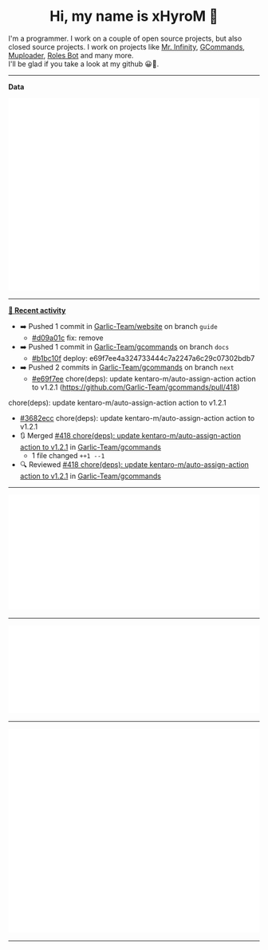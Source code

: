 <p align="center">
    <!-- <img src="https://avatars.githubusercontent.com/u/56601352" width="192" alt="hyro's pfp" /> -->
    <h1 align="center">Hi, my name is xHyroM 👋</h1>
</p>

I'm a programmer. I work on a couple of open source projects, but also closed source projects. I work on projects like [Mr. Infinity](https://discord.com/oauth2/authorize?client_id=720321585625694239&scope=bot%20applications.commands&permissions=8&redirect_uri=https://blobs.gq/imanager&prompt=consent&response_type=code), [GCommands](https://github.com/Garlic-Team/GCommands), [Muploader](https://github.com/xHyroM/Muploder), [Roles Bot](https://github.com/xHyroM/roles-bot) and many more.  
I'll be glad if you take a look at my github 😀👀.

___
**Data**

<img src="https://github.com/xHyroM/xHyroM/blob/master/.cache/base.svg">

___

**[📰 Recent activity](https://github.com/xHyroM)**
* ➡️ Pushed 1 commit in [Garlic-Team/website](https://github.com/Garlic-Team/website) on branch `guide`
  * [#d09a01c](https://github.com/Garlic-Team/website/commit/d09a01c) fix: remove
* ➡️ Pushed 1 commit in [Garlic-Team/gcommands](https://github.com/Garlic-Team/gcommands) on branch `docs`
  * [#b1bc10f](https://github.com/Garlic-Team/gcommands/commit/b1bc10f) deploy: e69f7ee4a324733444c7a2247a6c29c07302bdb7
* ➡️ Pushed 2 commits in [Garlic-Team/gcommands](https://github.com/Garlic-Team/gcommands) on branch `next`
  * [#e69f7ee](https://github.com/Garlic-Team/gcommands/commit/e69f7ee) chore(deps): update kentaro-m/auto-assign-action action to v1.2.1 (https://github.com/Garlic-Team/gcommands/pull/418)

chore(deps): update kentaro-m/auto-assign-action action to v1.2.1
  * [#3682ecc](https://github.com/Garlic-Team/gcommands/commit/3682ecc) chore(deps): update kentaro-m/auto-assign-action action to v1.2.1
* 🔃 Merged [#418 chore(deps): update kentaro-m/auto-assign-action action to v1.2.1](https://github.com/Garlic-Team/gcommands/pull/418) in [Garlic-Team/gcommands](https://github.com/Garlic-Team/gcommands)
  * 1 file changed `++1 --1`
* 🔍 Reviewed [#418 chore(deps): update kentaro-m/auto-assign-action action to v1.2.1](https://github.com/Garlic-Team/gcommands/pull/418) in [Garlic-Team/gcommands](https://github.com/Garlic-Team/gcommands)


___

<img src="https://github.com/xHyroM/xHyroM/blob/master/.cache/isocalendar.svg">

___

<img src="https://github.com/xHyroM/xHyroM/blob/master/.cache/languages.svg">

___

<img src="https://github.com/xHyroM/xHyroM/blob/master/.cache/achievements.svg">

___
